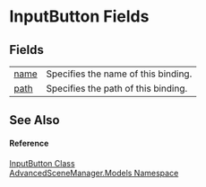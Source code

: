 # InputButton Fields




## Fields
<table>
<tr>
<td><a href="F_AdvancedSceneManager_Models_InputButton_name">name</a></td>
<td>Specifies the name of this binding.</td></tr>
<tr>
<td><a href="F_AdvancedSceneManager_Models_InputButton_path">path</a></td>
<td>Specifies the path of this binding.</td></tr>
</table>

## See Also


#### Reference
<a href="T_AdvancedSceneManager_Models_InputButton">InputButton Class</a>  
<a href="N_AdvancedSceneManager_Models">AdvancedSceneManager.Models Namespace</a>  
